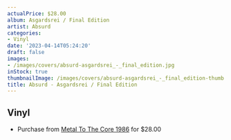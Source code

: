 ```yaml
---
actualPrice: $28.00
album: Asgardsrei / Final Edition
artist: Absurd
categories:
- Vinyl
date: '2023-04-14T05:24:20'
draft: false
images:
- /images/covers/absurd-asgardsrei_-_final_edition.jpg
inStock: true
thumbnailImage: /images/covers/absurd-asgardsrei_-_final_edition-thumb.jpg
title: Absurd - Asgardsrei / Final Edition
---
```


## Vinyl
* Purchase from [Metal To The Core 1986](https://metaltothecore1986.com/shop/absurd-asgardsrei-final-edition-12-lp/) for $28.00
